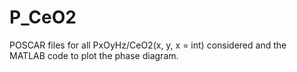 # P_CeO2
POSCAR files for all PxOyHz/CeO2(x, y, x = int) considered and the MATLAB code to plot the phase diagram.
